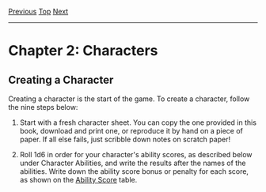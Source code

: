 [Previous](Chapter01.md#chapter-1-introduction) [Top](Chapter00.md#table-of-contents) [Next](Chapter03.md#chapter-3-equipment)

* * *


# Chapter 2: Characters


## Creating a Character

Creating a character is the start of the game. To create a character, follow the nine steps below:

1. Start with a fresh character sheet. You can copy the one provided in this book, download and print one, or reproduce it by hand on a piece of paper. If all else fails, just scribble down notes on scratch paper!

2. Roll 1d6 in order for your character's ability scores, as described below under Character Abilities, and write the results after the names of the abilities. Write down the ability score bonus or penalty for each score, as shown on the [Ability Score](Chapter02.md#ability-score) table.
